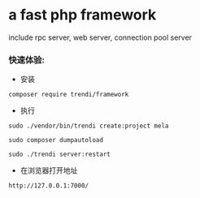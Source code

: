 # a fast php framework

 include rpc server, web server, connection pool server

### 快速体验:

* 安装

``
composer require trendi/framework
``

* 执行

```
sudo ./vendor/bin/trendi create:project mela

sudo composer dumpautoload

sudo ./trendi server:restart
```

* 在浏览器打开地址

``
http://127.0.0.1:7000/
``
